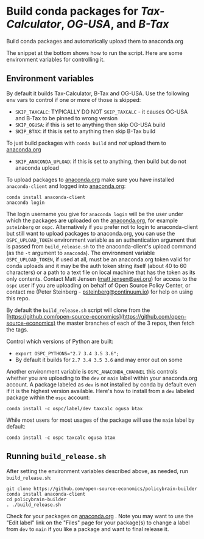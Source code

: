 # Build conda packages for *Tax-Calculator*, *OG-USA*, and *B-Tax*

Build conda packages and automatically upload them to anaconda.org

The snippet at the bottom shows how to run the script.  Here are some environment variables for controlling it.

## Environment variables

By default it builds Tax-Calculator, B-Tax and OG-USA.  Use the following env vars to control if one or more of those is skipped:
 * `SKIP_TAXCALC`: TYPICALLY DO NOT `SKIP_TAXCALC` - it causes OG-USA and B-Tax to be pinned to wrong version
 * `SKIP_OGUSA`: if this is set to anything then skip OG-USA build
 * `SKIP_BTAX`: if this is set to anything then skip B-Tax build

To just build packages with `conda build` and *not* upload them to [anaconda.org](https://anaconda.org/)
 * `SKIP_ANACONDA_UPLOAD`: if this is set to anything, then build but do not anaconda upload

To upload packages to [anaconda.org](https://anaconda.org/) make sure you have installed `anaconda-client` and logged into [anaconda.org](https://anaconda.org/ospc/):

```
conda install anaconda-client
anaconda login
```
The login username you give for `anaconda login` will be the user under which the packages are uploaded on the [anaconda.org](https://anaconda.org/), for example `psteinberg` or `ospc`.  Alternatively if you prefer not to login to anaconda-client but still want to upload packages to anaconda.org, you can use the `OSPC_UPLOAD_TOKEN` environment variable as an authentication argument that is passed from `build_release.sh` to the anaconda-client's upload command (as the `-t` argument to `anaconda`).  The environment variable `OSPC_UPLOAD_TOKEN`, if used at all, must be an anaconda.org token valid for conda uploads and it may be the auth token string itself (about 40 to 60 characters) or a path to a text file on local machine that has the token as its only contents. Contact Matt Jensen (matt.jensen@aei.org) for access to the `ospc` user if you are uploading on behalf of Open Source Policy Center, or contact me (Peter Steinberg - psteinberg@continuum.io) for help on using this repo.

By default the `build_release.sh` script will clone from the [https://github.com/open-source-economics](https://github.com/open-source-economics) the master branches of each of the 3 repos, then fetch the tags.  

Control which versions of Python are built:
 * `export OSPC_PYTHONS="2.7 3.4 3.5 3.6";`
 * By default it builds for `2.7 3.4 3.5 3.6` and may error out on some

Another environment variable is `OSPC_ANACONDA_CHANNEL` this controls whether you are uploading to the `dev` or `main` label within your anaconda.org account.  A package labeled as `dev` is not installed by conda by default even if it is the highest version available.  Here's how to install from a `dev` labeled package within the `ospc` account:
```
conda install -c ospc/label/dev taxcalc ogusa btax
```
While most users for most usages of the package will use the `main` label by default:
```
conda install -c ospc taxcalc ogusa btax
```
## Running `build_release.sh`
After setting the environment variables described above, as needed, run `build_release.sh`:
```
git clone https://github.com/open-source-economics/policybrain-builder
conda install anaconda-client
cd policybrain-builder
. ./build_release.sh
```

Check for your packages on [anaconda.org](https://anaconda.org/ospc) . Note you may want to use the "Edit label" link on the "Files" page for your package(s) to change a label from `dev` to `main` if you like a package and want to final release it.
